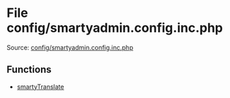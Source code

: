 File config/smartyadmin.config.inc.php
=========

Source: [config/smartyadmin.config.inc.php](https://github.com/PrestaShop/PrestaShop/blob/1.6.0.6/config/smartyadmin.config.inc.php)



Functions
---------

* [smartyTranslate](function.smartyTranslate.md)

